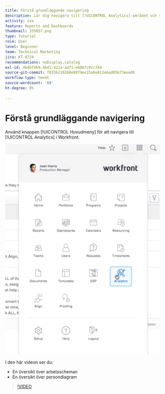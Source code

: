 ```yaml
---
title: Förstå grundläggande navigering
description: Lär dig navigera till [!UICONTROL Analytics]-området och se en översikt över arbetsscheman och persondiagram i Workfront.
activity: use
feature: Reports and Dashboards
thumbnail: 335057.png
type: Tutorial
role: User
level: Beginner
team: Technical Marketing
jira: KT-8724
recommendations: noDisplay,catalog
exl-id: 464bf4b9-4b41-421a-ad71-e60b7c9ccf64
source-git-commit: f033b210268e8979ee15abe812e6ad85673eeedb
workflow-type: tm+mt
source-wordcount: '69'
ht-degree: 0%

---
```


# Förstå grundläggande navigering

Använd knappen [!UICONTROL Huvudmeny] för att navigera till [!UICONTROL Analytics] i Workfront.

![En bild på hur funktionen [!UICONTROL Analytics] hittas i Workfront [!UICONTROL huvudmeny]](assets/Navigate-NWE.png)

I den här videon ser du:

* En översikt över arbetsscheman
* En översikt över persondiagram

>[!VIDEO](https://video.tv.adobe.com/v/335057/?quality=12&learn=on)
